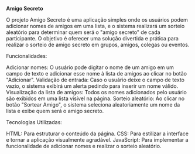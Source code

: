 **Amigo Secreto**

O projeto Amigo Secreto é uma aplicação simples onde os usuários podem adicionar nomes de amigos em uma lista, e o sistema realizará um sorteio aleatório para determinar quem será o "amigo secreto" de cada participante. O objetivo é oferecer uma solução divertida e prática para realizar o sorteio de amigo secreto em grupos, amigos, colegas ou eventos.

Funcionalidades:

Adicionar nomes: O usuário pode digitar o nome de um amigo em um campo de texto e adicionar esse nome à lista de amigos ao clicar no botão "Adicionar".
Validação de entrada: Caso o usuário deixe o campo de texto vazio, o sistema exibirá um alerta pedindo para inserir um nome válido.
Visualização da lista de amigos: Todos os nomes adicionados pelo usuário são exibidos em uma lista visível na página.
Sorteio aleatório: Ao clicar no botão "Sortear Amigo", o sistema seleciona aleatoriamente um nome da lista e exibe quem será o amigo secreto.

Tecnologias Utilizadas:

HTML: Para estruturar o conteúdo da página.
CSS: Para estilizar a interface e tornar a aplicação visualmente agradável.
JavaScript: Para implementar a funcionalidade de adicionar nomes e realizar o sorteio aleatório.


